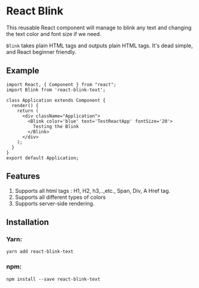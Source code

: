 # React Blink 

This reusable React component will manage to blink any text and changing the text color and font size if we need.

`Blink` takes plain HTML tags and outputs plain HTML tags. It's dead simple, and React beginner friendly.

## Example 

```
import React, { Component } from "react";
import Blink from 'react-blink-text';

class Application extends Component {
  render() {
    return (
      <div className="Application">
        <Blink color='blue' text='TestReactApp' fontSize='20'>
          Testing the Blink
        </Blink> 
      </div>
    );
  }
}
export default Application;
```

## Features
1. Supports all html tags : H1, H2, h3,..,etc., Span, Div, A Href tag.
2. Supports all different types of colors
3. Supports server-side rendering.

## Installation

### Yarn:
```
yarn add react-blink-text
```

### npm:
```
npm install --save react-blink-text
```
